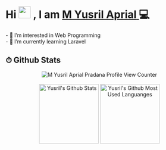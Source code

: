 <h1>
  Hi
  <img src="https://media.giphy.com/media/hvRJCLFzcasrR4ia7z/giphy.gif" width="32">
  , I am
  <a href="https://github.com/yusrilaprial" target="_blank">
    <b>M Yusril Aprial</b>
  </a> 💻
</h1> 
- 👀 I’m interested in Web Programming <br>
- 🌱 I’m currently learning Laravel

## ⏱ Github Stats

<div align="center">
  <img alt="M Yusril Aprial Pradana Profile View Counter" src="https://komarev.com/ghpvc/?username=yusrilaprial&color=8B5CF6&style=flat-square&label=MY+PROFILE+VIEWS"/>

  </br>
  </br>

  <img alt="Yusril's Github Stats" src="https://github-readme-stats.vercel.app/api?username=yusrilaprial&show_icons=true&theme=shades-of-purple&hide_border=true&count_private=true" height="160"/>

  <img alt="Yusril's Github Most Used Languanges" src="https://github-readme-stats.vercel.app/api/top-langs/?username=yusrilaprial&layout=compact&hide=shell&theme=shades-of-purple&hide_border=true" height="160"/>
</div>
